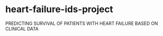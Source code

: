 # heart-failure-ids-project
PREDICTING SURVIVAL OF PATIENTS WITH HEART FAILURE BASED ON CLINICAL DATA
